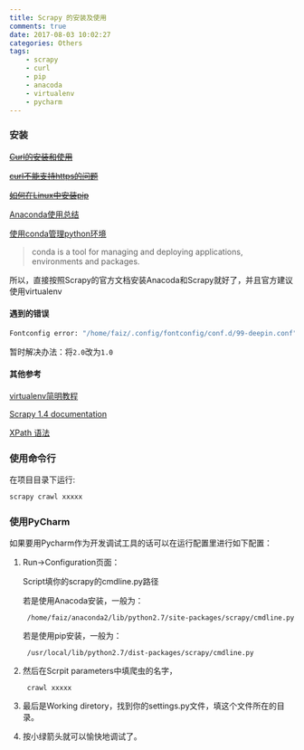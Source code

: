 ```yaml
---
title: Scrapy 的安装及使用
comments: true
date: 2017-08-03 10:02:27
categories: Others
tags: 
    - scrapy
    - curl
    - pip
    - anacoda
    - virtualenv
    - pycharm
---
```


### 安装

~~[Curl的安装和使用](http://blog.csdn.net/lifan5/article/details/7350154)~~

~~[curl不能支持https的问题](http://blog.csdn.net/wvtear/article/details/9817033)~~

~~[如何在Linux中安装pip](http://www.linuxidc.com/Linux/2017-07/145560.htm)~~

[Anaconda使用总结](http://python.jobbole.com/86236/)

[使用conda管理python环境](https://zhuanlan.zhihu.com/p/22678445)

<!--more-->

>conda is a tool for managing and deploying applications, environments and packages.

所以，直接按照Scrapy的官方文档安装Anacoda和Scrapy就好了，并且官方建议使用virtualenv

#### 遇到的错误

```bash
Fontconfig error: "/home/faiz/.config/fontconfig/conf.d/99-deepin.conf", line 1: Unsupported version '2.0'
```

暂时解决办法：将`2.0`改为`1.0`


#### 其他参考

[virtualenv简明教程](http://www.jianshu.com/p/08c657bd34f1)

[Scrapy 1.4 documentation](https://doc.scrapy.org/en/latest/index.html)

[XPath 语法](http://www.w3school.com.cn/xpath/xpath_syntax.asp)
### 使用命令行

在项目目录下运行:

```bash
scrapy crawl xxxxx
```

### 使用PyCharm

如果要用Pycharm作为开发调试工具的话可以在运行配置里进行如下配置：

1. Run->Configuration页面：

    Script填你的scrapy的cmdline.py路径

    若是使用Anacoda安装，一般为：

        /home/faiz/anaconda2/lib/python2.7/site-packages/scrapy/cmdline.py

    若是使用pip安装，一般为：

        /usr/local/lib/python2.7/dist-packages/scrapy/cmdline.py

2. 然后在Scrpit parameters中填爬虫的名字，
            
        crawl xxxxx

3. 最后是Working diretory，找到你的settings.py文件，填这个文件所在的目录。

4. 按小绿箭头就可以愉快地调试了。